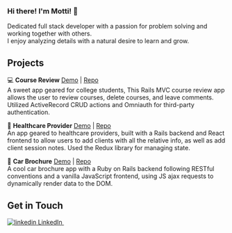 ### Hi there! I'm Motti! 👋

Dedicated full stack developer with a passion for problem solving and working together with others. 
<br>
I enjoy analyzing details with a natural desire to learn and grow.

## Projects
:computer: **Course Review** [Demo](https://youtu.be/RQdk9YKvdpg) | [Repo](https://github.com/Motti789/rails-course-review)
</br>
A sweet app geared for college students, This Rails MVC course review app allows the user to review courses, delete courses, and leave comments. 
Utilized ActiveRecord CRUD actions and Omniauth for third-party authentication.

:hospital: **Healthcare Provider** [Demo](https://youtu.be/3Jy239mGayw) | [Repo](https://github.com/Motti789/healthcare_provider)
</br>
An app geared to healthcare providers, built with a Rails backend and React frontend to allow users to add clients with all the relative info, as well as add client session notes. Used the Redux library for managing state.
</br>

:car: **Car Brochure** [Demo](https://www.youtube.com/watch?v=m8pMAlpeWGc) | [Repo](https://github.com/Motti789/car_api)
</br>
A cool car brochure app with a Ruby on Rails backend following RESTful conventions and a vanilla JavaScript frontend, using JS ajax requests to dynamically render data to the DOM.
</br>

## Get in Touch
<p>
  <a href="https://www.linkedin.com/in/motti-wilschanski-7b690323b/" rel="nofollow noreferrer">
    <img src="https://i.stack.imgur.com/gVE0j.png" alt="linkedin"> LinkedIn
  </a> &nbsp; 
</p>



<!--
**Motti789/Motti789** is a ✨ _special_ ✨ repository because its `README.md` (this file) appears on your GitHub profile.

Here are some ideas to get you started:

- 🔭 I’m currently working on ...
- 🌱 I’m currently learning ...
- 👯 I’m looking to collaborate on ...
- 🤔 I’m looking for help with ...
- 💬 Ask me about ...
- 📫 How to reach me: ...
- 😄 Pronouns: ...
- ⚡ Fun fact: ...
-->
